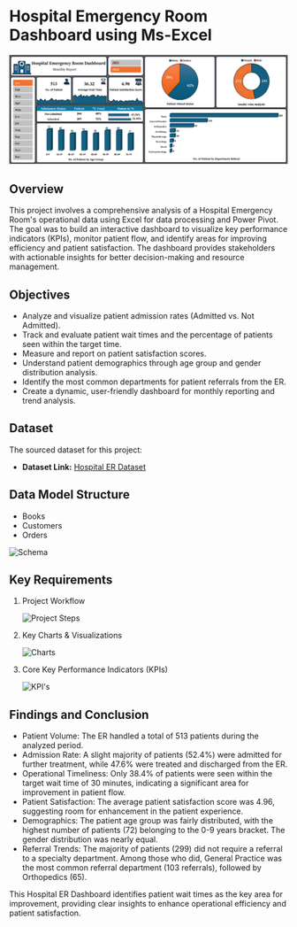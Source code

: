 # Hospital Emergency Room Dashboard using Ms-Excel

![](Dashboard.png)

## Overview
This project involves a comprehensive analysis of a Hospital Emergency Room's operational data using Excel for data processing and Power Pivot. The goal was to build an interactive dashboard to visualize key performance indicators (KPIs), monitor patient flow, and identify areas for improving efficiency and patient satisfaction. The dashboard provides stakeholders with actionable insights for better decision-making and resource management.

## Objectives

- Analyze and visualize patient admission rates (Admitted vs. Not Admitted).
- Track and evaluate patient wait times and the percentage of patients seen within the target time.
- Measure and report on patient satisfaction scores.
- Understand patient demographics through age group and gender distribution analysis.
- Identify the most common departments for patient referrals from the ER.
- Create a dynamic, user-friendly dashboard for monthly reporting and trend analysis.

## Dataset

The sourced dataset for this project:

- **Dataset Link:** [Hospital ER Dataset](https://drive.google.com/file/d/1tSAlOjV-6XFjJpfE9C4u38uU4iD-tNVf/view?usp=drive_link)

## Data Model Structure
- Books
- Customers
- Orders

<img width="900" height="500" alt="Schema" src="https://github.com/user-attachments/assets/268e16ee-02aa-480a-9e7c-e75f7d8842ee" />

## Key Requirements
1. Project Workflow
   
   <img width="600" height="400" alt="Project Steps" src="https://github.com/user-attachments/assets/56b765ea-52d5-430e-b128-5044a94cf306" />

3. Key Charts & Visualizations

   <img width="600" height="412" alt="Charts" src="https://github.com/user-attachments/assets/3958e55b-c4ff-4f89-a1b2-61b75e0170c2" />

4. Core Key Performance Indicators (KPIs)

   <img width="600" height="700" alt="KPI's" src="https://github.com/user-attachments/assets/a03d59b4-0cde-4e5f-97b3-45cd9a9bf79c" />

## Findings and Conclusion

- Patient Volume: The ER handled a total of 513 patients during the analyzed period.
- Admission Rate: A slight majority of patients (52.4%) were admitted for further treatment, while 47.6% were treated and discharged from the ER.
- Operational Timeliness: Only 38.4% of patients were seen within the target wait time of 30 minutes, indicating a significant area for improvement in patient flow.
- Patient Satisfaction: The average patient satisfaction score was 4.96, suggesting room for enhancement in the patient experience.
- Demographics: The patient age group was fairly distributed, with the highest number of patients (72) belonging to the 0-9 years bracket. The gender distribution    was nearly equal.
- Referral Trends: The majority of patients (299) did not require a referral to a specialty department. Among those who did, General Practice was the most common   referral department (103 referrals), followed by Orthopedics (65).

This Hospital ER Dashboard identifies patient wait times as the key area for improvement, providing clear insights to enhance operational efficiency and patient satisfaction.







